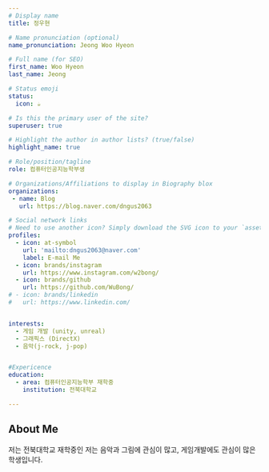 ```yaml
---
# Display name
title: 정우현

# Name pronunciation (optional)
name_pronunciation: Jeong Woo Hyeon

# Full name (for SEO)
first_name: Woo Hyeon
last_name: Jeong

# Status emoji
status:
  icon: ☕️

# Is this the primary user of the site?
superuser: true

# Highlight the author in author lists? (true/false)
highlight_name: true

# Role/position/tagline
role: 컴퓨터인공지능학부생

# Organizations/Affiliations to display in Biography blox
organizations:
 - name: Blog
   url: https://blog.naver.com/dngus2063

# Social network links
# Need to use another icon? Simply download the SVG icon to your `assets/media/icons/` folder.
profiles:
  - icon: at-symbol
    url: 'mailto:dngus2063@naver.com'
    label: E-mail Me
  - icon: brands/instagram
    url: https://www.instagram.com/w2bong/
  - icon: brands/github
    url: https://github.com/WuBong/
# - icon: brands/linkedin
#   url: https://www.linkedin.com/


interests:
  - 게임 개발 (unity, unreal)
  - 그래픽스 (DirectX)
  - 음악(j-rock, j-pop)


#Expericence
education:
  - area: 컴퓨터인공지능학부 재학중
    institution: 전북대학교

---
```


## About Me

저는 전북대학교 재학중인 저는 음악과 그림에 관심이 많고, 게임개발에도 관심이 많은 학생입니다. 
